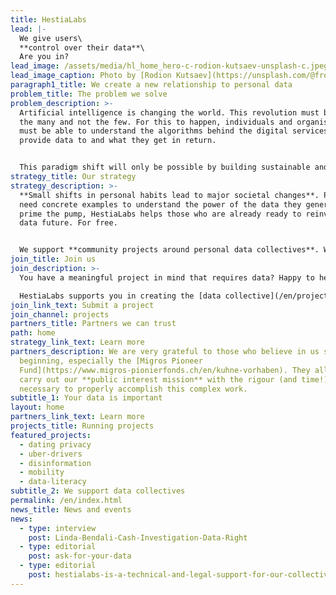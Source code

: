 ```yaml
---
title: HestiaLabs
lead: |-
  We give users\
  **control over their data**\
  Are you in?
lead_image: /assets/media/hl_home_hero-c-rodion-kutsaev-unsplash-c.jpeg
lead_image_caption: Photo by [Rodion Kutsaev](https://unsplash.com/@frostroomhead)
paragraph1_title: We create a new relationship to personal data
problem_title: The problem we solve
problem_description: >-
  Artificial intelligence is changing the world. This revolution must benefit
  the many and not the few. For this to happen, individuals and organisations
  must be able to understand the algorithms behind the digital services they
  provide data to and what they get in return.


  This paradigm shift will only be possible by building sustainable and trusted bridges between the people willing to share their data for a specific purpose and those with the know-how to achieve these goals. This led us to the creation of what we call “[data collectives](/en/projects/)”.
strategy_title: Our strategy
strategy_description: >-
  **Small shifts in personal habits lead to major societal changes**. People
  need concrete examples to understand the power of the data they generate. To
  prime the pump, HestiaLabs helps those who are already ready to reinvent our
  data future. For free.


  We support **community projects around personal data collectives**. We put our **skills** (technical, legal, advocacy) and **networks** at their disposal.
join_title: Join us
join_description: >-
  You have a meaningful project in mind that requires data? Happy to help!

  HestiaLabs supports you in creating the [data collective](/en/projects/) and the community of people willing to share their data for your project (the data sharers). **For free!**
join_link_text: Submit a project
join_channel: projects
partners_title: Partners we can trust
path: home
strategy_link_text: Learn more
partners_description: We are very grateful to those who believe in us since the
  beginning, especially the [Migros Pioneer
  Fund](https://www.migros-pionierfonds.ch/en/kuhne-vorhaben). They allow us to
  carry out our **public interest mission** with the rigour (and time!)
  necessary to properly accomplish this complex work.
subtitle_1: Your data is important
layout: home
partners_link_text: Learn more
projects_title: Running projects
featured_projects:
  - dating privacy
  - uber-drivers
  - disinformation
  - mobility
  - data-literacy
subtitle_2: We support data collectives
permalink: /en/index.html
news_title: News and events
news:
  - type: interview
    post: Linda-Bendali-Cash-Investigation-Data-Right
  - type: editorial
    post: ask-for-your-data
  - type: editorial
    post: hestialabs-is-a-technical-and-legal-support-for-our-collective-explains-jessica-pidoux
---
```

